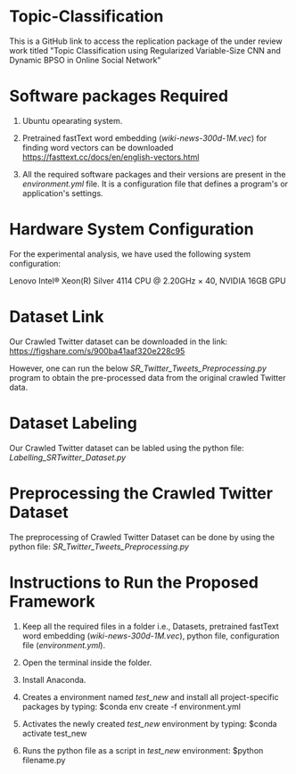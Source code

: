 # Topic-Classification
This is a GitHub link to access the replication package of the under review work titled "Topic Classification using Regularized Variable-Size CNN and Dynamic BPSO in Online Social Network"

# Software packages Required

1. Ubuntu opearating system.

2. Pretrained fastText word embedding (*wiki-news-300d-1M.vec*) for finding word vectors can be downloaded
  https://fasttext.cc/docs/en/english-vectors.html
  
3. All the required software packages and their versions are present in the *environment.yml* file. It is a configuration file that defines a program's or application's settings.

# Hardware System Configuration

For the experimental analysis, we have used the following system configuration:

Lenovo Intel® Xeon(R) Silver 4114 CPU @ 2.20GHz × 40, NVIDIA 16GB GPU

# Dataset Link

Our Crawled Twitter dataset can be downloaded in the link: https://figshare.com/s/900ba41aaf320e228c95

However, one can run the below *SR_Twitter_Tweets_Preprocessing.py* program to obtain the pre-processed data from the original crawled Twitter data.

# Dataset Labeling

Our Crawled Twitter dataset can be labled using the python file: *Labelling_SRTwitter_Dataset.py*

# Preprocessing the Crawled Twitter Dataset

The preprocessing of Crawled Twitter Dataset can be done by using the python file: *SR_Twitter_Tweets_Preprocessing.py*

# Instructions to Run the Proposed Framework

1. Keep all the required files in a folder i.e., Datasets, pretrained fastText word embedding (*wiki-news-300d-1M.vec*), python file, configuration        file (*environment.yml*).

2. Open the terminal inside the folder.

3. Install Anaconda.

4. Creates a environment named *test_new* and install all project-specific packages by typing:
  $conda env create -f environment.yml
  
5. Activates the newly created *test_new* environment by typing:
  $conda activate test_new
  
6. Runs the python file as a script in *test_new* environment:
  $python filename.py
